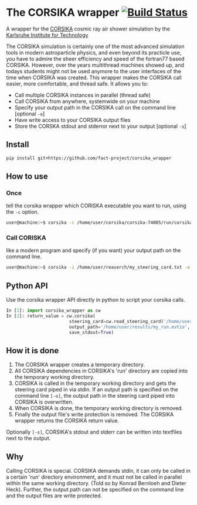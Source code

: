 # The CORSIKA wrapper [![Build Status](https://travis-ci.org/fact-project/corsika_wrapper.svg?branch=master)](https://travis-ci.org/fact-project/corsika_wrapper)
A wrapper for the [CORSIKA](https://www.ikp.kit.edu/corsika/) cosmic ray air shower simulation by the [Karlsruhe Institute for Technology](https://www.kit.edu/)

The CORSIKA simulation is certainly one of the most advanced simulation tools in modern astroparticle physics, and even beyond its practicle use, you have to admire the sheer efficiency and speed of the fortran77 based CORSIKA. However, over the years multithread machines showed up, and todays students might not be used anymore to the user interfaces of the time when CORSIKA was created. This wrapper makes the CORSIKA call easier, more comfortable, and thread safe. It allows you to:

- Call multiple CORSIKA instances in parallel (thread safe)
- Call CORSIKA from anywhere, systemwide on your machine
- Specify your output path in the CORSIKA call on the command line [optional `-o`]
- Have write access to your CORSIKA output files
- Store the CORSKA stdout and stderror next to your output [optional `-s`]

## Install
```bash
pip install git+https://github.com/fact-project/corsika_wrapper
```

## How to use
### Once
tell the corsika wrapper which CORISKA executable you want to run, using the `-c` option.
```bash
user@machine:~$ corsika -c /home/user/corsika/corsika-74005/run/corsika74005Linux_QGSII_urqmd
```

### Call CORISKA
like a modern program and specify (if you want) your output path on the command line.
```bash
user@machine:~$ corsika -i /home/user/reaserch/my_steering_card.txt -o /home/user/results/my_run.evtio
```
## Python API
Use the corsika wrapper API directly in python to script your corsika calls.

```python
In [1]: import corsika_wrapper as cw
In [2]: return_value = cw.corsika(
                        steering_card=cw.read_steering_card('/home/user/reaserch/my_steering_card.txt'), 
                        output_path='/home/user/results/my_run.evtio', 
                        save_stdout=True)
```

## How it is done
1. The CORSIKA wrapper creates a temporary directory. 
2. All CORSIKA dependencies in CORSIKA's 'run' directory are copied into the temporary working directory. 
3. CORSIKA is called in the temporary working directory and gets the steering card piped in via stdin. If an output path is specified on the command line `[-o]`, the output path in the steering card piped into CORSIKA is overwritten. 
4. When CORSIKA is done, the temporary working directory is removed. 
5. Finally the output file's write protection is removed. The CORSIKA wrapper returns the CORSIKA return value. 

Optionally `[-s]`, CORSIKA's stdout and stderr can be written into textfiles next to the output.

## Why
Calling CORSIKA is special. CORSIKA demands stdin, it can only be called in a certain 'run' directory environment, and it must not be called in parallel within the same working directory. (Told so by Konrad Bernloeh and Dieter Heck).
Further, the output path can not be specified on the command line and the output files are write protected.
